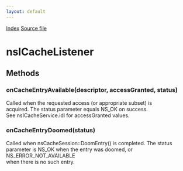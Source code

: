 ```yaml
---
layout: default
---
```

<div id='links'><a href="../index.html">Index</a>
<a href="http://dxr.mozilla.org/mozilla-central/source/netwerk/cache/nsICacheListener.idl">Source file</a>
</div>

# nsICacheListener #

## Methods ##

### onCacheEntryAvailable(descriptor, accessGranted, status) ###
  
Called when the requested access (or appropriate subset) is  
acquired.  The status parameter equals NS_OK on success.  
See nsICacheService.idl for accessGranted values.  
  

### onCacheEntryDoomed(status) ###
  
Called when nsCacheSession::DoomEntry() is completed. The status  
parameter is NS_OK when the entry was doomed, or NS_ERROR_NOT_AVAILABLE  
when there is no such entry.  
  
